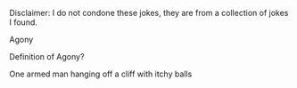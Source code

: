 Disclaimer: I do not condone these jokes, they are from a collection of jokes I found.

Agony

Definition of Agony?

One armed man hanging off a cliff with itchy balls

